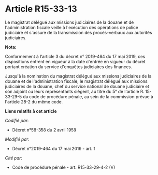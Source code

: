 # Article R15-33-13

Le magistrat délégué aux missions judiciaires de la douane et de l'administration fiscale veille à l'exécution des opérations
de police judiciaire et s'assure de la transmission des procès-verbaux aux autorités judiciaires.

**Nota:**

Conformément à l'article 3 du décret n° 2019-464 du 17 mai 2019, ces dispositions entrent en vigueur à la date d'entrée en
vigueur du décret portant création du service d'enquêtes judiciaires des finances.

Jusqu'à la nomination du magistrat délégué aux missions judiciaires de la douane et de l'administration fiscale, le magistrat
délégué aux missions judiciaires de la douane, chef du service national de douane judiciaire et son adjoint ou leurs
représentants siègent, au titre du 5° de l'article R. 15-33-29-5 du code de procédure pénale, au sein de la commission prévue
à l'article 28-2 du même code.

**Liens relatifs à cet article**

_Codifié par_:

  - Décret n°58-358 du 2 avril 1958

_Modifié par_:

  - Décret n°2019-464 du 17 mai 2019 - art. 1

_Cité par_:

  - Code de procédure pénale - art. R15-33-29-4-2 (V)

